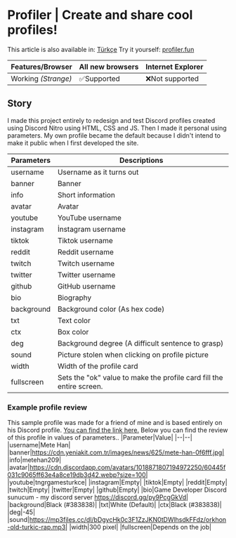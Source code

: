 # Profiler | Create and share cool profiles!
This article is also available in: [Türkçe](README.md)
Try it yourself: [profiler.fun](https://yaso09.github.io/profiler.fun)

|Features/Browser|All new browsers|Internet Explorer|
|--|--|--|
|Working *(Strange)*|✅Supported|❌Not supported|

## Story

I made this project entirely to redesign and test Discord profiles created using Discord Nitro using HTML, CSS and JS. Then I made it personal using parameters. My own profile became the default because I didn't intend to make it public when I first developed the site.

|Parameters|Descriptions|
|--|--|
|username|Username as it turns out|
|banner|Banner|
|info|Short information|
|avatar|Avatar|
|youtube|YouTube username|
|instagram|İnstagram username|
|tiktok|Tiktok username|
|reddit|Reddit username|
|twitch|Twitch username|
|twitter|Twitter username|
|github|GitHub username|
|bio|Biography|
|background|Background color (As hex code)|
|txt|Text color|
|ctx|Box color|
|deg|Background degree (A difficult sentence to grasp)|
|sound|Picture stolen when clicking on profile picture|
|width|Width of the profile card|
|fullscreen|Sets the "ok" value to make the profile card fill the entire screen.|

### Example profile review
This sample profile was made for a friend of mine and is based entirely on his Discord profile. [You can find the link here.](https://yaso09.github.io/profiler.fun/?username=Mete%20Han&avatar=https://cdn.discordapp.com/avatars/1018871807194972250/60445f031c9065ff63e4a8ce19db3d42.webp?size=100&banner=https://cdn.yeniakit.com.tr/images/news/625/mete-han-0f6fff.jpg&sound=https://mp3files.cc/dl/bDgycHk0c3F1ZzJKN0tDWlhsdkFFdz/orkhon-old-turkic-rap.mp3&info=metehan209&background=383838&deg=-45&bio=Game%20Developer%20Discord%20sunucum%20%7C%20my%20discord%20server%20%3Ca%20href=%22https://discord.gg/py9PcgGkVd%22%3Ehttps://discord.gg/py9PcgGkVd%3C/a%3E&avatar=https://cdn.discordapp.com/avatars/1018871807194972250/60445f031c9065ff63e4a8ce19db3d42.webp?size=100&youtube=tngrgamesturkce&width=300&txt=ffffff&ctx=000000) Below you can find the review of this profile in values of parameters..
|Parameter|Value|
|--|--|
|username|Mete Han|
|banner|https://cdn.yeniakit.com.tr/images/news/625/mete-han-0f6fff.jpg|
|info|metehan209|
|avatar|https://cdn.discordapp.com/avatars/1018871807194972250/60445f031c9065ff63e4a8ce19db3d42.webp?size=100|
|youtube|tngrgamesturkce|
|instagram|Empty|
|tiktok|Empty|
|reddit|Empty|
|twitch|Empty|
|twitter|Empty|
|github|Empty|
|bio|Game Developer Discord sunucum - my discord server https://discord.gg/py9PcgGkVd|
|background|Black (#383838)|
|txt|White (Default)|
|ctx|Black (#383838)|
|deg|-45|
|sound|https://mp3files.cc/dl/bDgycHk0c3F1ZzJKN0tDWlhsdkFFdz/orkhon-old-turkic-rap.mp3|
|width|300 pixel|
|fullscreen|Depends on the job|
